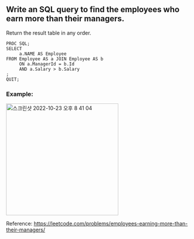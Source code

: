 ## Write an SQL query to find the employees who earn more than their managers.

Return the result table in any order.


``` SAS
PROC SQL;
SELECT
     a.NAME AS Employee
FROM Employee AS a JOIN Employee AS b
     ON a.ManagerId = b.Id
     AND a.Salary > b.Salary
;
QUIT;
```

### Example: 
<img width="306" alt="스크린샷 2022-10-23 오후 8 41 04" src="https://user-images.githubusercontent.com/107760647/197390058-89ccfb79-55d6-445e-a52a-a84e84d2d890.png">


Reference:
https://leetcode.com/problems/employees-earning-more-than-their-managers/

